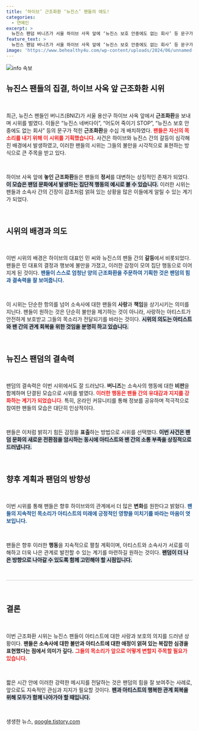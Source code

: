 ```yaml
---
title: ‘하이브’ 근조화환 ‘뉴진스’ 팬들의 애도!
categories:
  - 연예인
excerpt: >
  뉴진스 팬덤 버니즈가 서울 하이브 사옥 앞에 ‘뉴진스 보호 안중에도 없는 회사’ 등 문구가 적힌 근조화환을 배치하며 시위를 벌였다. 이들은 8월 2일까지 계속할 예정으로, 내부 갈등에 대한 강한 반발을 표출하고 있다.
feature_text: >
  뉴진스 팬덤 버니즈가 서울 하이브 사옥 앞에 ‘뉴진스 보호 안중에도 없는 회사’ 등 문구가 적힌 근조화환을 배치하며 시위를 벌였다. 이들은 8월 2일까지 계속할 예정으로, 내부 갈등에 대한 강한 반발을 표출하고 있다.
image: 'https://www.behealthy4u.com/wp-content/uploads/2024/06/unnamed-file.png'
---
```


<p><img src="https://www.behealthy4u.com/wp-content/uploads/2024/06/unnamed-file.png" alt="info 속보" /></p>

<h2 data-ke-size="size26">뉴진스 팬들의 집결, 하이브 사옥 앞 근조화환 시위</h2>

<p data-ke-size="size16">&nbsp;</p>

<p>최근, 뉴진스 팬들인 버니즈(BNIZ)가 서울 용산구 하이브 사옥 앞에서 <strong>근조화환</strong>을 보내며 시위를 벌였다. 이들은 “뉴진스 네버다이”, “어도어 죽이기 STOP”, “뉴진스 보호 안중에도 없는 회사” 등의 문구가 적힌 <strong>근조화환</strong>을 수십 개 배치하였다. <b><span style="color: #ee2323;">팬들은 자신의 목소리를 내기 위해 이 시위를 기획했습니다.</span></b> 사건은 하이브와 뉴진스 간의 갈등이 심각해진 배경에서 발생하였고, 이러한 팬들의 시위는 그들의 불만을 시각적으로 표현하는 방식으로 큰 주목을 받고 있다.</p>

<p data-ke-size="size16">&nbsp;</p>

<p>하이브 사옥 앞에 <strong>놓인 근조화환</strong>들은 팬들의 <strong>정서</strong>를 대변하는 상징적인 존재가 되었다. <b><span style="background-color: #21538527;">이 모습은 팬덤 문화에서 발생하는 집단적 행동의 예시로 볼 수 있습니다.</span></b> 이러한 시위는 팬들과 소속사 간의 긴장이 감초처럼 얽혀 있는 상황을 많은 이들에게 알릴 수 있는 계기가 되었다.</p>

<p data-ke-size="size16">&nbsp;</p>

<h2 data-ke-size="size26">시위의 배경과 의도</h2>

<p data-ke-size="size16">&nbsp;</p>

<p>이번 시위의 배경은 하이브의 대표인 민 씨와 뉴진스의 팬들 간의 <strong>갈등</strong>에서 비롯되었다. 팬들은 민 대표의 결정과 행보에 불만을 가졌고, 이러한 감정이 모여 집단 행동으로 이어지게 된 것이다. <b><span style="color: #1a5490;">팬들이 스스로 엄청난 양의 근조화환을 주문하여 기획한 것은 팬덤의 힘과 결속력을 잘 보여줍니다.</span></b> </p>

<p data-ke-size="size16">&nbsp;</p>

<p>이 시위는 단순한 항의를 넘어 소속사에 대한 팬들의 <strong>사랑</strong>과 <strong>책임</strong>을 상기시키는 의미를 지닌다. 팬들이 원하는 것은 단순히 불만을 제기하는 것이 아니라, 사랑하는 아티스트가 안전하게 보호받고 그들의 목소리가 전달되기를 바라는 것이다. <b><span style="background-color: #21538527;">시위의 의도는 아티스트와 팬 간의 관계 회복을 위한 것임을 분명히 하고 있습니다.</span></b></p>

<p data-ke-size="size16">&nbsp;</p>

<h2 data-ke-size="size26">뉴진스 팬덤의 결속력</h2>

<p data-ke-size="size16">&nbsp;</p>

<p>팬덤의 결속력은 이번 시위에서도 잘 드러났다. <strong>버니즈</strong>는 소속사의 행동에 대한 <strong>비판</strong>을 함께하며 단결된 모습으로 시위를 벌였다. <b><span style="color: #ee2323;">이러한 행동은 팬들 간의 유대감과 지지를 강화하는 계기가 되었습니다.</span></b> 특히, 온라인 커뮤니티를 통해 정보를 공유하며 적극적으로 참여한 팬들의 모습은 대단히 인상적이다.</p>

<p data-ke-size="size16">&nbsp;</p>

<p>팬들은 이처럼 밝히기 힘든 감정을 <strong>표출</strong>하는 방법으로 시위를 선택했다. <b><span style="background-color: #21538527;">이번 사건은 팬덤 문화의 새로운 전환점을 암시하는 동시에 아티스트와 팬 간의 소통 부족을 상징적으로 드러냅니다.</span></b> </p>

<p data-ke-size="size16">&nbsp;</p>

<h2 data-ke-size="size26">향후 계획과 팬덤의 방향성</h2>

<p data-ke-size="size16">&nbsp;</p>

<p>이번 시위를 통해 팬들은 향후 하이브와의 관계에서 더 많은 <strong>변화</strong>를 원한다고 밝혔다. <b><span style="color: #1a5490;">팬들의 지속적인 목소리가 아티스트의 미래에 긍정적인 영향을 미치기를 바라는 마음이 엿보입니다.</span></b> </p>

<p data-ke-size="size16">&nbsp;</p>

<p>팬들은 향후 이러한 <strong>행동</strong>을 지속적으로 펼칠 계획이며, 아티스트와 소속사가 서로를 이해하고 더욱 나은 관계로 발전할 수 있는 계기를 마련하길 원하는 것이다. <b><span style="background-color: #21538527;">팬덤이 더 나은 방향으로 나아갈 수 있도록 함께 고민해야 할 시점입니다.</span></b></p>

<p data-ke-size="size16">&nbsp;</p>

<hr style="height: 1px; border: none; background-color: #ccc;">

<p data-ke-size="size16">&nbsp;</p>

<h2 data-ke-size="size26">결론</h2>

<p data-ke-size="size16">&nbsp;</p>

<p>이번 근조화환 시위는 뉴진스 팬들이 아티스트에 대한 사랑과 보호의 의지를 드러낸 상황이다. <strong>팬들은 소속사에 대한 불만과 아티스트에 대한 애정이 얽혀 있는 복잡한 심경을 표현했다는 점에서 의미가 깊다.</strong> <b><span style="color: #ee2323;">그들의 목소리가 앞으로 어떻게 변할지 주목할 필요가 있습니다.</span></b> </p>

<p data-ke-size="size16">&nbsp;</p>

<p>짧은 시간 안에 이러한 강력한 메시지를 전달하는 것은 팬덤의 힘을 잘 보여주는 사례로, 앞으로도 지속적인 관심과 지지가 필요할 것이다. <b><span style="background-color: #21538527;">팬과 아티스트의 행복한 관계 회복을 위해 모두가 함께 나아가야 할 때입니다.</span></b></p>

<p data-ke-size="size16">&nbsp;</p>
생생한 뉴스, <a href="https://qoogle.tistory.com" rel="dofollow">qoogle.tistory.com</a>


